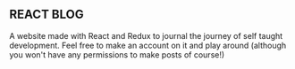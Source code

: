 ## REACT BLOG

A website made with React and Redux to journal the journey of self taught development. Feel free to make an account on it and play around (although you won't have any permissions to make posts of course!)

